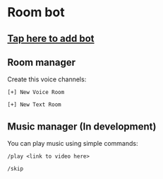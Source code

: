 # Room bot
[Tap here to add bot](https://discord.com/oauth2/authorize?client_id=751184257489174628&scope=bot&permissions=420678672)
---
## Room manager 
Create this voice channels:

    [+] New Voice Room

    [+] New Text Room

## Music manager (In development)
You can play music using simple commands:

    /play <link to video here>
    
    /skip
